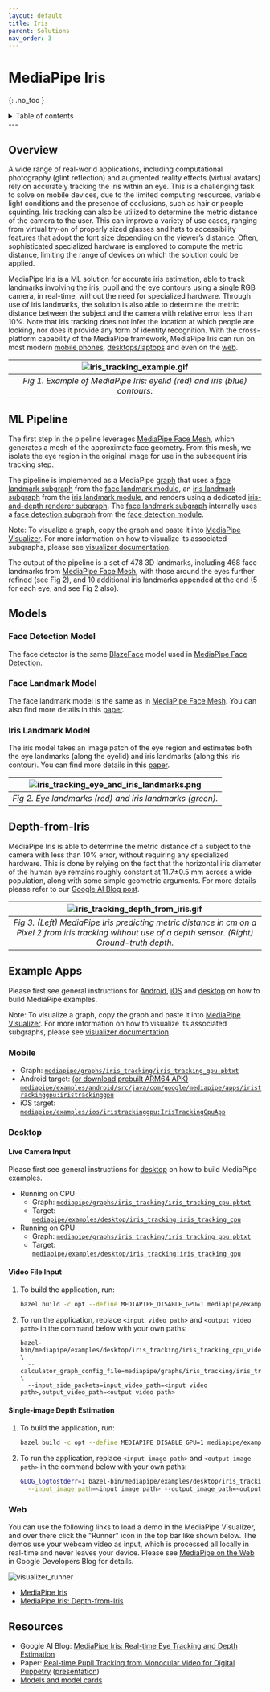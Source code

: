 ```yaml
---
layout: default
title: Iris
parent: Solutions
nav_order: 3
---
```


# MediaPipe Iris
{: .no_toc }

<details close markdown="block">
  <summary>
    Table of contents
  </summary>
  {: .text-delta }
1. TOC
{:toc}
</details>
---

## Overview

A wide range of real-world applications, including computational photography
(glint reflection) and augmented reality effects (virtual avatars) rely on
accurately tracking the iris within an eye. This is a challenging task to solve
on mobile devices, due to the limited computing resources, variable light
conditions and the presence of occlusions, such as hair or people squinting.
Iris tracking can also be utilized to determine the metric distance of the
camera to the user. This can improve a variety of use cases, ranging from
virtual try-on of properly sized glasses and hats to accessibility features that
adopt the font size depending on the viewer’s distance. Often, sophisticated
specialized hardware is employed to compute the metric distance, limiting the
range of devices on which the solution could be applied.

MediaPipe Iris is a ML solution for accurate iris estimation, able to track
landmarks involving the iris, pupil and the eye contours using a single RGB
camera, in real-time, without the need for specialized hardware. Through use of
iris landmarks, the solution is also able to determine the metric distance
between the subject and the camera with relative error less than 10%. Note that
iris tracking does not infer the location at which people are looking, nor does
it provide any form of identity recognition. With the cross-platform capability
of the MediaPipe framework, MediaPipe Iris can run on most modern
[mobile phones](#mobile), [desktops/laptops](#desktop) and even on the
[web](#web).

![iris_tracking_example.gif](https://mediapipe.dev/images/mobile/iris_tracking_example.gif)   |
:------------------------------------------------------------------------: |
*Fig 1. Example of MediaPipe Iris: eyelid (red) and iris (blue) contours.* |

## ML Pipeline

The first step in the pipeline leverages [MediaPipe Face Mesh](./face_mesh.md),
which generates a mesh of the approximate face geometry. From this mesh, we
isolate the eye region in the original image for use in the subsequent iris
tracking step.

The pipeline is implemented as a MediaPipe
[graph](https://github.com/google/mediapipe/tree/master/mediapipe/graphs/iris_tracking/iris_tracking_gpu.pbtxt)
that uses a
[face landmark subgraph](https://github.com/google/mediapipe/tree/master/mediapipe/modules/face_landmark/face_landmark_front_gpu.pbtxt)
from the
[face landmark module](https://github.com/google/mediapipe/tree/master/mediapipe/modules/face_landmark),
an
[iris landmark subgraph](https://github.com/google/mediapipe/tree/master/mediapipe/modules/iris_landmark/iris_landmark_left_and_right_gpu.pbtxt)
from the
[iris landmark module](https://github.com/google/mediapipe/tree/master/mediapipe/modules/iris_landmark),
and renders using a dedicated
[iris-and-depth renderer subgraph](https://github.com/google/mediapipe/tree/master/mediapipe/graphs/iris_tracking/subgraphs/iris_and_depth_renderer_gpu.pbtxt).
The
[face landmark subgraph](https://github.com/google/mediapipe/tree/master/mediapipe/modules/face_landmark/face_landmark_front_gpu.pbtxt)
internally uses a
[face detection subgraph](https://github.com/google/mediapipe/tree/master/mediapipe/modules/face_detection/face_detection_short_range_gpu.pbtxt)
from the
[face detection module](https://github.com/google/mediapipe/tree/master/mediapipe/modules/face_detection).

Note: To visualize a graph, copy the graph and paste it into
[MediaPipe Visualizer](https://viz.mediapipe.dev/). For more information on how
to visualize its associated subgraphs, please see
[visualizer documentation](../tools/visualizer.md).

The output of the pipeline is a set of 478 3D landmarks, including 468 face
landmarks from [MediaPipe Face Mesh](./face_mesh.md), with those around the eyes
further refined (see Fig 2), and 10 additional iris landmarks appended at the
end (5 for each eye, and see Fig 2 also).

## Models

### Face Detection Model

The face detector is the same [BlazeFace](https://arxiv.org/abs/1907.05047)
model used in [MediaPipe Face Detection](./face_detection.md).

### Face Landmark Model

The face landmark model is the same as in [MediaPipe Face Mesh](./face_mesh.md).
You can also find more details in this
[paper](https://arxiv.org/abs/1907.06724).

### Iris Landmark Model

The iris model takes an image patch of the eye region and estimates both the eye
landmarks (along the eyelid) and iris landmarks (along this iris contour). You
can find more details in this [paper](https://arxiv.org/abs/2006.11341).

![iris_tracking_eye_and_iris_landmarks.png](https://mediapipe.dev/images/mobile/iris_tracking_eye_and_iris_landmarks.png) |
:----------------------------------------------------------------------------------------------------: |
*Fig 2. Eye landmarks (red) and iris landmarks (green).*                                               |

## Depth-from-Iris

MediaPipe Iris is able to determine the metric distance of a subject to the
camera with less than 10% error, without requiring any specialized hardware.
This is done by relying on the fact that the horizontal iris diameter of the
human eye remains roughly constant at 11.7±0.5 mm across a wide population,
along with some simple geometric arguments. For more details please refer to our
[Google AI Blog post](https://ai.googleblog.com/2020/08/mediapipe-iris-real-time-iris-tracking.html).

![iris_tracking_depth_from_iris.gif](https://mediapipe.dev/images/mobile/iris_tracking_depth_from_iris.gif) |
:--------------------------------------------------------------------------------------------: |
*Fig 3. (Left) MediaPipe Iris predicting metric distance in cm on a Pixel 2 from iris tracking without use of a depth sensor. (Right) Ground-truth depth.* |

## Example Apps

Please first see general instructions for
[Android](../getting_started/android.md), [iOS](../getting_started/ios.md) and
[desktop](../getting_started/cpp.md) on how to build MediaPipe examples.

Note: To visualize a graph, copy the graph and paste it into
[MediaPipe Visualizer](https://viz.mediapipe.dev/). For more information on how
to visualize its associated subgraphs, please see
[visualizer documentation](../tools/visualizer.md).

### Mobile

*   Graph:
    [`mediapipe/graphs/iris_tracking/iris_tracking_gpu.pbtxt`](https://github.com/google/mediapipe/tree/master/mediapipe/graphs/iris_tracking/iris_tracking_gpu.pbtxt)
*   Android target:
    [(or download prebuilt ARM64 APK)](https://drive.google.com/file/d/1cywcNtqk764TlZf1lvSTV4F3NGB2aL1R/view?usp=sharing)
    [`mediapipe/examples/android/src/java/com/google/mediapipe/apps/iristrackinggpu:iristrackinggpu`](https://github.com/google/mediapipe/tree/master/mediapipe/examples/android/src/java/com/google/mediapipe/apps/iristrackinggpu/BUILD)
*   iOS target:
    [`mediapipe/examples/ios/iristrackinggpu:IrisTrackingGpuApp`](http:/mediapipe/examples/ios/iristrackinggpu/BUILD)

### Desktop

#### Live Camera Input

Please first see general instructions for [desktop](../getting_started/cpp.md)
on how to build MediaPipe examples.

*   Running on CPU
    *   Graph:
        [`mediapipe/graphs/iris_tracking/iris_tracking_cpu.pbtxt`](https://github.com/google/mediapipe/tree/master/mediapipe/graphs/iris_tracking/iris_tracking_cpu.pbtxt)
    *   Target:
        [`mediapipe/examples/desktop/iris_tracking:iris_tracking_cpu`](https://github.com/google/mediapipe/tree/master/mediapipe/examples/desktop/iris_tracking/BUILD)
*   Running on GPU
    *   Graph:
        [`mediapipe/graphs/iris_tracking/iris_tracking_gpu.pbtxt`](https://github.com/google/mediapipe/tree/master/mediapipe/graphs/iris_tracking/iris_tracking_gpu.pbtxt)
    *   Target:
        [`mediapipe/examples/desktop/iris_tracking:iris_tracking_gpu`](https://github.com/google/mediapipe/tree/master/mediapipe/examples/desktop/iris_tracking/BUILD)

#### Video File Input

1.  To build the application, run:

    ```bash
    bazel build -c opt --define MEDIAPIPE_DISABLE_GPU=1 mediapipe/examples/desktop/iris_tracking:iris_tracking_cpu_video_input
    ```

2.  To run the application, replace `<input video path>` and `<output video
    path>` in the command below with your own paths:

    ```
    bazel-bin/mediapipe/examples/desktop/iris_tracking/iris_tracking_cpu_video_input \
      --calculator_graph_config_file=mediapipe/graphs/iris_tracking/iris_tracking_cpu_video_input.pbtxt \
      --input_side_packets=input_video_path=<input video path>,output_video_path=<output video path>
    ```

#### Single-image Depth Estimation

1.  To build the application, run:

    ```bash
    bazel build -c opt --define MEDIAPIPE_DISABLE_GPU=1 mediapipe/examples/desktop/iris_tracking:iris_depth_from_image_desktop
    ```

2.  To run the application, replace `<input image path>` and `<output image
    path>` in the command below with your own paths:

    ```bash
    GLOG_logtostderr=1 bazel-bin/mediapipe/examples/desktop/iris_tracking/iris_depth_from_image_desktop \
      --input_image_path=<input image path> --output_image_path=<output image path>
    ```

### Web

You can use the following links to load a demo in the MediaPipe Visualizer, and
over there click the "Runner" icon in the top bar like shown below. The demos
use your webcam video as input, which is processed all locally in real-time and
never leaves your device. Please see
[MediaPipe on the Web](https://developers.googleblog.com/2020/01/mediapipe-on-web.html)
in Google Developers Blog for details.

![visualizer_runner](https://mediapipe.dev/images/visualizer_runner.png)

*   [MediaPipe Iris](https://viz.mediapipe.dev/demo/iris_tracking)
*   [MediaPipe Iris: Depth-from-Iris](https://viz.mediapipe.dev/demo/iris_depth)

## Resources

*   Google AI Blog:
    [MediaPipe Iris: Real-time Eye Tracking and Depth Estimation](https://ai.googleblog.com/2020/08/mediapipe-iris-real-time-iris-tracking.html)
*   Paper:
    [Real-time Pupil Tracking from Monocular Video for Digital Puppetry](https://arxiv.org/abs/2006.11341)
    ([presentation](https://youtu.be/cIhXkiiapQI))
*   [Models and model cards](./models.md#iris)
